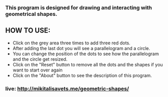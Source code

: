 ### This program is designed for drawing and interacting with geometrical shapes.


## HOW TO USE:
- Click on the grey area three times to add three red dots.
- After adding the last dot you will see a parallelogram and a circle.
- You can change the position of the dots to see how the parallelogram and the circle get resized.
- Click on the "Reset" button to remove all the dots and the shapes if you want to start over again
- Click on the "About" button to see the description of this program.


### live: http://mikitalisavets.me/geometric-shapes/
